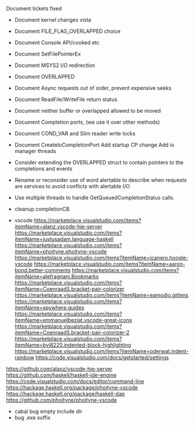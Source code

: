 Document tickets fixed
* Document kernel changes vista
* Document FILE_FLAG_OVERLAPPED choice
* Document Console API/cooked etc
* Document SetFilePointerEx
* Document MSYS2 I/O redirection
* Document OVERLAPPED
* Document Async requests out of order, prevent expensive seeks
* Document ReadFile/WriteFile return status
* Document neither buffer or overlapped allowed to be moved
* Document Completion ports, (we use it over other methods)
* Document COND_VAR and Slim reader write locks
* Document CreateIoCompletionPort
Add startup CP change
Add io manager threads


* Consider extending the OVERLAPPED struct to contain pointers to the completions and events
* Rename or reconsider use of word alertable to describe when requests are services to avoid conflicts with alertable I/O
* Use multiple threads to handle GetQueuedCompletionStatus calls.
* cleanup completionCB

* vscode
https://marketplace.visualstudio.com/items?itemName=alanz.vscode-hie-server
https://marketplace.visualstudio.com/items?itemName=justusadam.language-haskell
https://marketplace.visualstudio.com/items?itemName=phoityne.phoityne-vscode
https://marketplace.visualstudio.com/items?itemName=jcanero.hoogle-vscode
https://marketplace.visualstudio.com/items?itemName=aaron-bond.better-comments
https://marketplace.visualstudio.com/items?itemName=alefragnani.Bookmarks
https://marketplace.visualstudio.com/items?itemName=CoenraadS.bracket-pair-colorizer
https://marketplace.visualstudio.com/items?itemName=eamodio.gitlens
https://marketplace.visualstudio.com/items?itemName=spywhere.guides
https://marketplace.visualstudio.com/items?itemName=emmanuelbeziat.vscode-great-icons
https://marketplace.visualstudio.com/items?itemName=CoenraadS.bracket-pair-colorizer-2
https://marketplace.visualstudio.com/items?itemName=byi8220.indented-block-highlighting
https://marketplace.visualstudio.com/items?itemName=oderwat.indent-rainbow
https://code.visualstudio.com/docs/getstarted/settings

https://github.com/alanz/vscode-hie-server
https://github.com/haskell/haskell-ide-engine
https://code.visualstudio.com/docs/editor/command-line
https://hackage.haskell.org/package/phoityne-vscode
https://hackage.haskell.org/package/haskell-dap
https://github.com/phoityne/phoityne-vscode

* cabal bug empty include dir
* bug .exe suffix

